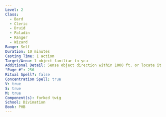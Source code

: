 ```yaml
---
Level: 2
Class:
  - Bard
  - Cleric
  - Druid
  - Paladin
  - Ranger
  - Wizard
Range: Self
Duration: 10 minutes
Casting Time: 1 action
Target/Area: 1 object familiar to you
Additional Detail: Sense object direction within 1000 ft. or locate it within 30 ft.
"Page #": 256
Ritual Spell?: false
Concentration Spell: true
V: true
S: true
M: true
Component(s): forked twig
School: Divination
Book: PHB
---
```


